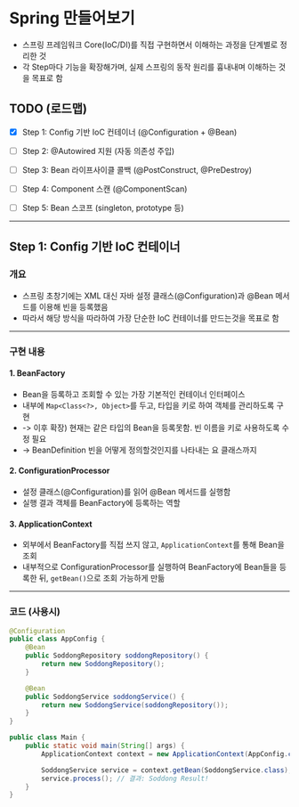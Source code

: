 # Spring 만들어보기
* 스프링 프레임워크 Core(IoC/DI)를 직접 구현하면서 이해하는 과정을 단계별로 정리한 것  
* 각 Step마다 기능을 확장해가며, 실제 스프링의 동작 원리를 흉내내며 이해하는 것을 목표로 함

## TODO (로드맵)

- [x] Step 1: Config 기반 IoC 컨테이너 (@Configuration + @Bean)
- [ ] Step 2: @Autowired 지원 (자동 의존성 주입)
- [ ] Step 3: Bean 라이프사이클 콜백 (@PostConstruct, @PreDestroy)
- [ ] Step 4: Component 스캔 (@ComponentScan)
- [ ] Step 5: Bean 스코프 (singleton, prototype 등)


---

## Step 1: Config 기반 IoC 컨테이너

### 개요
* 스프링 초창기에는 XML 대신 자바 설정 클래스(@Configuration)과 @Bean 메서드를 이용해 빈을 등록했음
* 따라서 해당 방식을 따라하여 가장 단순한 IoC 컨테이너를 만드는것을 목표로 함

---

### 구현 내용

#### 1. BeanFactory
- Bean을 등록하고 조회할 수 있는 가장 기본적인 컨테이너 인터페이스
- 내부에 `Map<Class<?>, Object>`를 두고, 타입을 키로 하여 객체를 관리하도록 구현
- -> 이후 확장) 현재는 같은 타입의 Bean을 등록못함. 빈 이름을 키로 사용하도록 수정 필요
- -> BeanDefinition 빈을 어떻게 정의할것인지를 나타내는 요 클래스까지

#### 2. ConfigurationProcessor
- 설정 클래스(@Configuration)를 읽어 @Bean 메서드를 실행함
- 실행 결과 객체를 BeanFactory에 등록하는 역할

#### 3. ApplicationContext
- 외부에서 BeanFactory를 직접 쓰지 않고, `ApplicationContext`를 통해 Bean을 조회
- 내부적으로 ConfigurationProcessor를 실행하여 BeanFactory에 Bean들을 등록한 뒤, `getBean()`으로 조회 가능하게 만듦

---

### 코드 (사용시)

```java
@Configuration
public class AppConfig {
    @Bean
    public SoddongRepository soddongRepository() {
        return new SoddongRepository();
    }

    @Bean
    public SoddongService soddongService() {
        return new SoddongService(soddongRepository());
    }
}
```

```java
public class Main {
    public static void main(String[] args) {
        ApplicationContext context = new ApplicationContext(AppConfig.class);

        SoddongService service = context.getBean(SoddongService.class);
        service.process(); // 결과: Soddong Result!
    }
}
```